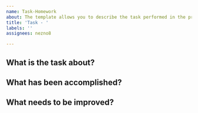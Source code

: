 ```yaml
---
name: Task-Homework
about: The template allows you to describe the task performed in the project.
title: 'Task - '
labels: ''
assignees: nezno8

---
```


What is the task about?
-----------------------------------------


 What has been accomplished?
-----------------------------------------


 What needs to be improved?
-----------------------------------------
